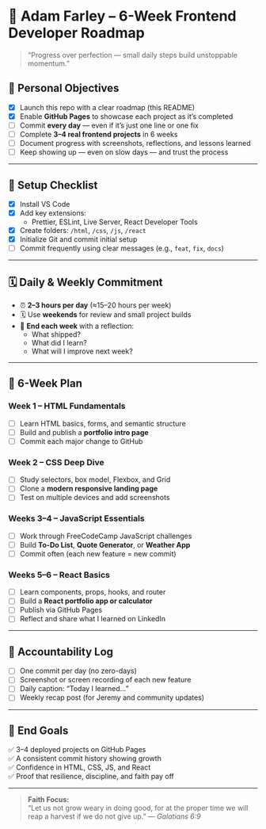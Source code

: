 # 🎯 Adam Farley – 6-Week Frontend Developer Roadmap

> “Progress over perfection — small daily steps build unstoppable momentum.”  

## 🏁 Personal Objectives
- [X] Launch this repo with a clear roadmap (this README)
- [X] Enable **GitHub Pages** to showcase each project as it’s completed
- [ ] Commit **every day** — even if it’s just one line or one fix
- [ ] Complete **3–4 real frontend projects** in 6 weeks
- [ ] Document progress with screenshots, reflections, and lessons learned
- [ ] Keep showing up — even on slow days — and trust the process

---

## 🧰 Setup Checklist
- [x] Install VS Code  
- [x] Add key extensions:
  - Prettier, ESLint, Live Server, React Developer Tools  
- [x] Create folders: `/html`, `/css`, `/js`, `/react`  
- [x] Initialize Git and commit initial setup  
- [ ] Commit frequently using clear messages (e.g., `feat`, `fix`, `docs`)  

---

## 🗓️ Daily & Weekly Commitment
- ⏰ **2–3 hours per day** (≈15–20 hours per week)
- 🗓️ Use **weekends** for review and small project builds
- 💬 **End each week** with a reflection:
  - What shipped?
  - What did I learn?
  - What will I improve next week?

---

## 🚀 6-Week Plan

### Week 1 – HTML Fundamentals
- [ ] Learn HTML basics, forms, and semantic structure  
- [ ] Build and publish a **portfolio intro page**  
- [ ] Commit each major change to GitHub  

### Week 2 – CSS Deep Dive
- [ ] Study selectors, box model, Flexbox, and Grid  
- [ ] Clone a **modern responsive landing page**  
- [ ] Test on multiple devices and add screenshots  

### Weeks 3–4 – JavaScript Essentials
- [ ] Work through FreeCodeCamp JavaScript challenges  
- [ ] Build **To-Do List**, **Quote Generator**, or **Weather App**  
- [ ] Commit often (each new feature = new commit)

### Weeks 5–6 – React Basics
- [ ] Learn components, props, hooks, and router  
- [ ] Build a **React portfolio app or calculator**  
- [ ] Publish via GitHub Pages  
- [ ] Reflect and share what I learned on LinkedIn  

---

## 📸 Accountability Log
- [ ] One commit per day (no zero-days)
- [ ] Screenshot or screen recording of each new feature
- [ ] Daily caption: “Today I learned…”  
- [ ] Weekly recap post (for Jeremy and community updates)

---

## 🎯 End Goals
✅ 3–4 deployed projects on GitHub Pages  
✅ A consistent commit history showing growth  
✅ Confidence in HTML, CSS, JS, and React  
✅ Proof that resilience, discipline, and faith pay off  

---

> **Faith Focus:**  
> “Let us not grow weary in doing good, for at the proper time we will reap a harvest if we do not give up.” — *Galatians 6:9*
